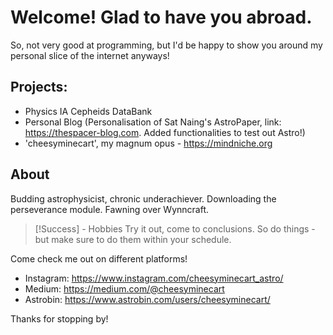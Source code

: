 # Welcome! Glad to have you abroad. 

So, not very good at programming, but I'd be happy to show you around my personal slice of the internet anyways! 

## Projects: 
- Physics IA Cepheids DataBank
- Personal Blog (Personalisation of Sat Naing's AstroPaper, link: https://thespacer-blog.com. Added functionalities to test out Astro!)
- 'cheesyminecart', my magnum opus - https://mindniche.org

## About

Budding astrophysicist, chronic underachiever. Downloading the perseverance module. Fawning over Wynncraft. 

>[!Success] - Hobbies
>Try it out, come to conclusions. So do things - but make sure to do them within your schedule. 

Come check me out on different platforms! 

- Instagram: https://www.instagram.com/cheesyminecart_astro/
- Medium: https://medium.com/@cheesyminecart
- Astrobin: https://www.astrobin.com/users/cheesyminecart/

Thanks for stopping by! 


<!--
**cheesyminecart/cheesyminecart** is a ✨ _special_ ✨ repository because its `README.md` (this file) appears on your GitHub profile.

Here are some ideas to get you started:

- 🔭 I’m currently working on ...
- 🌱 I’m currently learning ...
- 👯 I’m looking to collaborate on ...
- 🤔 I’m looking for help with ...
- 💬 Ask me about ...
- 📫 How to reach me: ...
- 😄 Pronouns: ...
- ⚡ Fun fact: ...
-->
